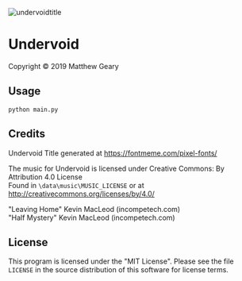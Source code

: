![undervoidtitle](https://user-images.githubusercontent.com/33133522/60404294-5c56ce00-9b5c-11e9-8a4c-71c485d154aa.png)
  
# Undervoid  
Copyright © 2019 Matthew Geary  
  
## Usage  
  
`python main.py`  
  
## Credits  
Undervoid Title generated at https://fontmeme.com/pixel-fonts/  
  
The music for Undervoid is licensed under Creative Commons: By Attribution 4.0 License  
Found in `\data\music\MUSIC_LICENSE` or at http://creativecommons.org/licenses/by/4.0/  
  
"Leaving Home" Kevin MacLeod (incompetech.com)  
"Half Mystery" Kevin MacLeod (incompetech.com)  
  
## License  
  
This program is licensed under the "MIT License".  Please
see the file `LICENSE` in the source distribution of this
software for license terms.
